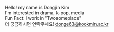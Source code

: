 Hello! my name is Dongjin Kim  
I'm interested in drama, k-pop, media  
Fun Fact: I work in "Twosomeplace"  
더 궁금하시면 연락주세요! donge63@kookmin.ac.kr